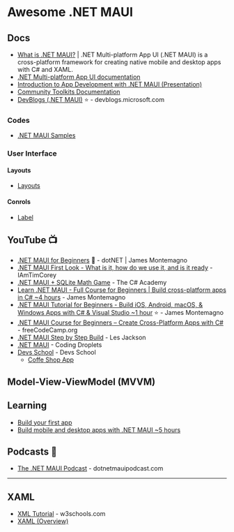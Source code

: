 # Awesome .NET MAUI


## Docs
* [What is .NET MAUI?](https://learn.microsoft.com/en-us/dotnet/maui/what-is-maui) | .NET Multi-platform App UI (.NET MAUI) is a cross-platform framework for creating native mobile and desktop apps with C# and XAML.
* [.NET Multi-platform App UI documentation](https://learn.microsoft.com/en-us/dotnet/maui/)
* [Introduction to App Development with .NET MAUI (Presentation)](https://github.com/dotnet-presentations/dotnet-maui/blob/main/Introduction%20to%20App%20Development%20with%20.NET%20MAUI/Introduction%20to%20App%20Development%20with%20.NET%20MAUI%20.pptx)
* [Community Toolkits Documentation](https://learn.microsoft.com/en-us/dotnet/communitytoolkit/)
* [DevBlogs (.NET MAUI)](https://devblogs.microsoft.com/search?query=MAUI&blogs=%2Fdotnet%2F&sortby=relevance) ⭐ - devblogs.microsoft.com

### Codes
* [.NET MAUI Samples](https://github.com/dotnet/maui-samples)

### User Interface
#### Layouts
* [Layouts](https://learn.microsoft.com/en-us/dotnet/maui/user-interface/layouts/)


#### Conrols
* [Label](https://learn.microsoft.com/en-us/dotnet/maui/user-interface/controls/label)


## YouTube 📺
* [.NET MAUI for Beginners](https://www.youtube.com/playlist?list=PLdo4fOcmZ0oUBAdL2NwBpDs32zwGqb9DY) 🌟 - dotNET | James Montemagno
* [.NET MAUI First Look - What is it, how do we use it, and is it ready](https://youtu.be/HmyfjAaPW0g) - IAmTimCorey
* [.NET MAUI + SQLite Math Game](https://youtube.com/playlist?list=PL4G0MUH8YWiAMypwveH2LlLK_o8Jto9CE) - The C# Academy
* [Learn .NET MAUI - Full Course for Beginners | Build cross-platform apps in C# ~4 hours](https://www.youtube.com/watch?v=DuNLR_NJv8U) - James Montemagno
* [.NET MAUI Tutorial for Beginners - Build iOS, Android, macOS, & Windows Apps with C# & Visual Studio ~1 hour](https://www.youtube.com/watch?v=rumfIg9qJ_Y) ⭐ - James Montemagno
* [.NET MAUI Course for Beginners – Create Cross-Platform Apps with C#](https://www.youtube.com/watch?v=n3tA3Ku65_8) - freeCodeCamp.org
* [.NET MAUI Step by Step Build](https://www.youtube.com/watch?v=LrZwd-f0M4I) - Les Jackson
* [.NET MAUI](https://www.youtube.com/playlist?list=PLzewa6pjbr3KKuUTp8ivXjcR4rvFvyoNw) - Coding Droplets
* [Devs School](https://www.youtube.com/@devsschool) - Devs School
  * [Coffe Shop App](https://youtu.be/soz4o0zKars?si=8TxXN-zpimva1_Kt) 

## Model-View-ViewModel (MVVM)

## Learning
* [Build your first app](https://learn.microsoft.com/en-us/dotnet/maui/get-started/first-app?pivots=devices-windows&tabs=vswin)
* [Build mobile and desktop apps with .NET MAUI ~5 hours](https://learn.microsoft.com/en-us/training/paths/build-apps-with-dotnet-maui/)

## Podcasts 🎤
* [The .NET MAUI Podcast](https://www.dotnetmauipodcast.com/) - dotnetmauipodcast.com
  
-----

## XAML
* [XML Tutorial](https://www.w3schools.com/xml/) - w3schools.com
* [XAML (Overview)](https://learn.microsoft.com/en-us/dotnet/maui/xaml/)



